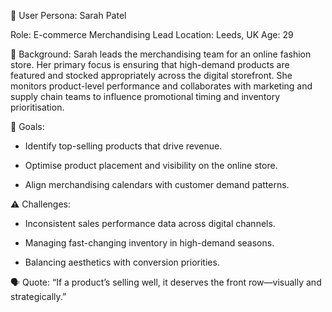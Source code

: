 👤 User Persona: Sarah Patel

Role: E-commerce Merchandising Lead
Location: Leeds, UK
Age: 29

📘 Background: 
Sarah leads the merchandising team for an online fashion store. Her primary focus is ensuring that high-demand products are featured and stocked appropriately across the digital storefront. She monitors product-level performance and collaborates with marketing and supply chain teams to influence promotional timing and inventory prioritisation.

🎯 Goals:
- Identify top-selling products that drive revenue.

- Optimise product placement and visibility on the online store.

- Align merchandising calendars with customer demand patterns.

⚠️ Challenges:
- Inconsistent sales performance data across digital channels.

- Managing fast-changing inventory in high-demand seasons.

- Balancing aesthetics with conversion priorities.

🗣️ Quote:
“If a product’s selling well, it deserves the front row—visually and strategically.”
